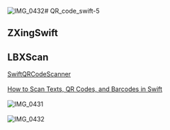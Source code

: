 ![IMG_0432](https://github.com/Experimenters1/QR_code_swift-5/assets/64000769/6de520d1-a490-48e0-84d1-8f71ae359fe6)# QR_code_swift-5
## ZXingSwift
## LBXScan
[SwiftQRCodeScanner](https://github.com/vinodiOS/SwiftQRCodeScanner?tab=readme-ov-file) <br><br>
[How to Scan Texts, QR Codes, and Barcodes in Swift](https://holyswift.app/best-way-to-scan-texts-qr-codes-and-barcodes-in-swift/) <br><br>
![IMG_0431](https://github.com/Experimenters1/QR_code_swift-5/assets/64000769/e890cad4-477b-4673-8a78-e1ea50226ab5)<br><br>
![IMG_0432](https://github.com/Experimenters1/QR_code_swift-5/assets/64000769/e9b18c70-a6fb-49f4-af32-aaadceaf7637)<br><br>

